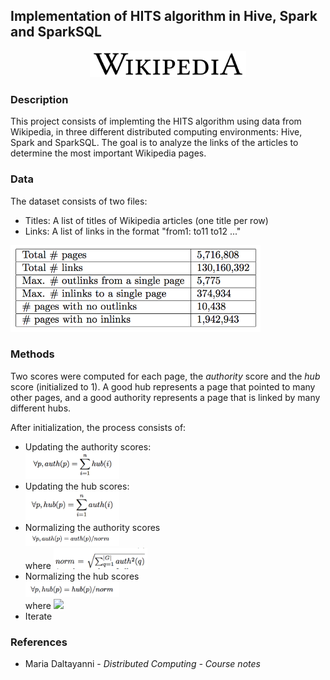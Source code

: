 ## Implementation of HITS algorithm in Hive, Spark and SparkSQL

<p align="center">
	<img src="https://github.com/jaimeps/hits-algorithm/blob/master/images/wiki.png" width="250">
</p>

### Description

This project consists of implemting the HITS algorithm using data from Wikipedia, in three different distributed computing environments: Hive, Spark and SparkSQL. The goal is to analyze the links of the articles to determine the most important Wikipedia pages.

### Data

The dataset consists of two files:
- Titles: A list of titles of Wikipedia articles (one title per row)
- Links: A list of links in the format "from1: to11 to12 ..." <br />
<img src="https://github.com/jaimeps/hits-algorithm/blob/master/images/data.png" width="400">

### Methods

Two scores were computed for each page, the *authority* score and the *hub* score (initialized to 1). A good hub represents a page that pointed to many other pages, and a good authority represents a page that is linked by many different hubs.

After initialization, the process consists of:
- Updating the authority scores: <br />
<img src="https://github.com/jaimeps/hits-algorithm/blob/master/images/update_auths.png" width="150"> <br />
- Updating the hub scores: <br />
<img src="https://github.com/jaimeps/hits-algorithm/blob/master/images/update_hubs.png" width="150"> <br />
- Normalizing the authority scores <br />
<img src="https://github.com/jaimeps/hits-algorithm/blob/master/images/norm_auths.png" width="150"> <br />
where
<img src="https://github.com/jaimeps/hits-algorithm/blob/master/images/norm_auths2.png" width="150"> <br />
- Normalizing the hub scores <br />
<img src="https://github.com/jaimeps/hits-algorithm/blob/master/images/norm_hubs.png" width="150"> <br />
where
<img src="https://github.com/jaimeps/hits-algorithm/blob/master/images/norm_hubs2.png" width="150"> <br />
- Iterate

### References
- Maria Daltayanni - *Distributed Computing - Course notes*